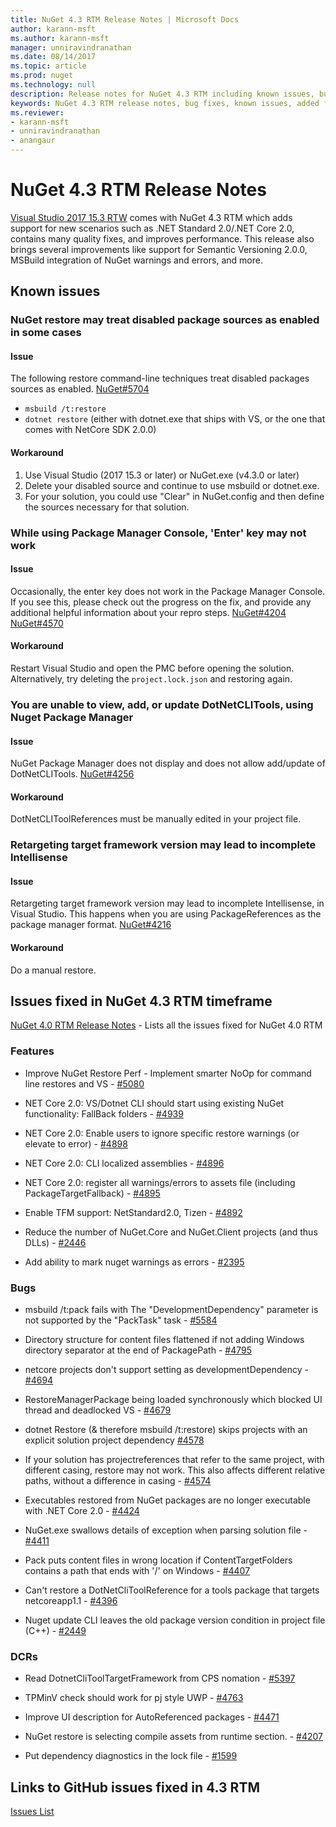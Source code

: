 ```yaml
---
title: NuGet 4.3 RTM Release Notes | Microsoft Docs
author: karann-msft
ms.author: karann-msft
manager: unniravindranathan
ms.date: 08/14/2017
ms.topic: article
ms.prod: nuget
ms.technology: null
description: Release notes for NuGet 4.3 RTM including known issues, bug fixes, added features, and DCRs.
keywords: NuGet 4.3 RTM release notes, bug fixes, known issues, added features, DCRs
ms.reviewer:
- karann-msft
- unniravindranathan
- anangaur
---
```


# NuGet 4.3 RTM Release Notes

[Visual Studio 2017 15.3 RTW](https://www.visualstudio.com/news/releasenotes/vs2017-relnotes) comes with NuGet 4.3 RTM which adds support for new scenarios such as .NET Standard 2.0/.NET Core 2.0, contains many quality fixes, and improves performance. This release also brings several improvements like support for Semantic Versioning 2.0.0, MSBuild integration of NuGet warnings and errors, and more.

## Known issues

### NuGet restore may treat disabled package sources as enabled in some cases

#### Issue

The following restore command-line techniques treat disabled packages sources as enabled. [NuGet#5704](https://github.com/NuGet/Home/issues/5704)
- `msbuild /t:restore`
- `dotnet restore` (either with dotnet.exe that ships with VS, or the one that comes with NetCore SDK 2.0.0)

#### Workaround

1. Use Visual Studio (2017 15.3 or later) or NuGet.exe (v4.3.0 or later)
1. Delete your disabled source and continue to use msbuild or dotnet.exe.
1. For your solution, you could use "Clear" in NuGet.config and then define the sources necessary for that solution.

### While using Package Manager Console, 'Enter' key may not work

#### Issue

Occasionally, the enter key does not work in the Package Manager Console. If you see this, please check out the progress on the fix, and provide any additional helpful information about your repro steps. [NuGet#4204](https://github.com/NuGet/Home/issues/4204) [NuGet#4570](https://github.com/NuGet/Home/issues/4570)

#### Workaround

Restart Visual Studio and open the PMC before opening the solution. Alternatively, try deleting the `project.lock.json` and restoring again.

### You are unable to view, add, or update DotNetCLITools, using Nuget Package Manager

#### Issue

NuGet Package Manager does not display and does not allow add/update of DotNetCLITools. [NuGet#4256](https://github.com/NuGet/Home/issues/4256)

#### Workaround

DotNetCLIToolReferences must be manually edited in your project file.

### Retargeting target framework version may lead to incomplete Intellisense

#### Issue

Retargeting target framework version may lead to incomplete Intellisense, in Visual Studio. This happens when you are using PackageReferences as the package manager format. [NuGet#4216](https://github.com/NuGet/Home/issues/4216)

#### Workaround

Do a manual restore.

## Issues fixed in NuGet 4.3 RTM timeframe

[NuGet 4.0 RTM Release Notes](../release-notes/nuget-4.0-RTM.md) - Lists all the issues fixed for NuGet 4.0 RTM

### Features

- Improve NuGet Restore Perf - Implement smarter NoOp for command line restores and VS - [#5080](https://github.com/NuGet/Home/issues/5080)

- NET Core 2.0: VS/Dotnet CLI should start using existing NuGet functionality: FallBack folders - [#4939](https://github.com/NuGet/Home/issues/4939)

- NET Core 2.0: Enable users to ignore specific restore warnings (or elevate to error) - [#4898](https://github.com/NuGet/Home/issues/4898)

- NET Core 2.0: CLI localized assemblies - [#4896](https://github.com/NuGet/Home/issues/4896)

- NET Core 2.0: register all warnings/errors to assets file (including PackageTargetFallback) - [#4895](https://github.com/NuGet/Home/issues/4895)

- Enable TFM support: NetStandard2.0, Tizen - [#4892](https://github.com/NuGet/Home/issues/4892)

- Reduce the number of NuGet.Core and NuGet.Client projects (and thus DLLs) - [#2446](https://github.com/NuGet/Home/issues/2446)

- Add ability to mark nuget warnings as errors - [#2395](https://github.com/NuGet/Home/issues/2395)

### Bugs

- msbuild /t:pack fails with The "DevelopmentDependency" parameter is not supported by the "PackTask" task - [#5584](https://github.com/NuGet/Home/issues/5584)

- Directory structure for content files flattened if not adding Windows directory separator at the end of PackagePath - [#4795](https://github.com/NuGet/Home/issues/4795)

- netcore projects don't support setting as developmentDependency - [#4694](https://github.com/NuGet/Home/issues/4694)

- RestoreManagerPackage being loaded synchronously which blocked UI thread and deadlocked VS - [#4679](https://github.com/NuGet/Home/issues/4679)

- dotnet Restore (& therefore msbuild /t:restore) skips projects with an explicit solution project dependency [#4578](https://github.com/NuGet/Home/issues/4578)

- If your solution has projectreferences that refer to the same project, with different casing, restore may not work. This also affects different relative paths, without a difference in casing - [#4574](https://github.com/NuGet/Home/issues/4574)

- Executables restored from NuGet packages are no longer executable with .NET Core 2.0 - [#4424](https://github.com/NuGet/Home/issues/4424)

- NuGet.exe swallows details of exception when parsing solution file - [#4411](https://github.com/NuGet/Home/issues/4411)

- Pack puts content files in wrong location if ContentTargetFolders contains a path that ends with '/' on Windows - [#4407](https://github.com/NuGet/Home/issues/4407)

- Can't restore a DotNetCliToolReference for a tools package that targets netcoreapp1.1 - [#4396](https://github.com/NuGet/Home/issues/4396)

- Nuget update CLI leaves the old package version condition in project file (C++) - [#2449](https://github.com/NuGet/Home/issues/2449)

### DCRs

- Read DotnetCliToolTargetFramework from CPS nomation - [#5397](https://github.com/NuGet/Home/issues/5397)

- TPMinV check should work for pj style UWP - [#4763](https://github.com/NuGet/Home/issues/4763)

- Improve UI description for AutoReferenced packages - [#4471](https://github.com/NuGet/Home/issues/4471)

- NuGet restore is selecting compile assets from runtime section. - [#4207](https://github.com/NuGet/Home/issues/4207)

- Put dependency diagnostics in the lock file - [#1599](https://github.com/NuGet/Home/issues/1599)

## Links to GitHub issues fixed in 4.3 RTM

[Issues List](https://github.com/NuGet/Home/issues?q=is%3Aissue+is%3Aclosed+milestone%3A%224.3")
